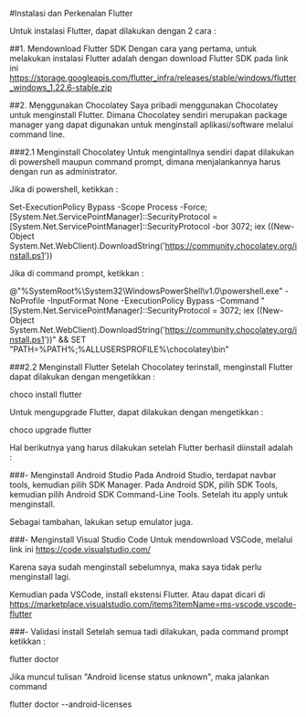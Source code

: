 #Instalasi dan Perkenalan Flutter

Untuk instalasi Flutter, dapat dilakukan dengan 2 cara :

##1. Mendownload Flutter SDK
Dengan cara yang pertama, untuk melakukan instalasi Flutter adalah dengan download Flutter SDK pada link ini https://storage.googleapis.com/flutter_infra/releases/stable/windows/flutter_windows_1.22.6-stable.zip


##2. Menggunakan Chocolatey
Saya pribadi menggunakan Chocolatey untuk menginstall Flutter. Dimana Chocolatey sendiri merupakan package manager yang dapat digunakan untuk menginstall aplikasi/software melalui command line.

###2.1 Menginstall Chocolatey
Untuk mengintallnya sendiri dapat dilakukan di powershell maupun command prompt, dimana menjalankannya harus dengan run as administrator.

Jika di powershell, ketikkan :

Set-ExecutionPolicy Bypass -Scope Process -Force; [System.Net.ServicePointManager]::SecurityProtocol = [System.Net.ServicePointManager]::SecurityProtocol -bor 3072; iex ((New-Object System.Net.WebClient).DownloadString('https://community.chocolatey.org/install.ps1'))



Jika di command prompt, ketikkan :

@"%SystemRoot%\System32\WindowsPowerShell\v1.0\powershell.exe" -NoProfile -InputFormat None -ExecutionPolicy Bypass -Command "[System.Net.ServicePointManager]::SecurityProtocol = 3072; iex ((New-Object System.Net.WebClient).DownloadString('https://community.chocolatey.org/install.ps1'))" && SET "PATH=%PATH%;%ALLUSERSPROFILE%\chocolatey\bin"



###2.2 Menginstall Flutter
Setelah Chocolatey terinstall, menginstall Flutter dapat dilakukan dengan mengetikkan :

choco install flutter


Untuk mengupgrade Flutter, dapat dilakukan dengan mengetikkan :

choco upgrade flutter



Hal berikutnya yang harus dilakukan setelah Flutter berhasil diinstall adalah :

###- Menginstall Android Studio
Pada Android Studio, terdapat navbar tools, kemudian pilih SDK Manager.
Pada Android SDK, pilih SDK Tools, kemudian pilih Android SDK Command-Line Tools. Setelah itu apply untuk menginstall.

Sebagai tambahan, lakukan setup emulator juga.

###- Menginstall Visual Studio Code
Untuk mendownload VSCode, melalui link ini https://code.visualstudio.com/

Karena saya sudah menginstall sebelumnya, maka saya tidak perlu menginstall lagi.

Kemudian pada VSCode, install ekstensi Flutter. Atau dapat dicari di https://marketplace.visualstudio.com/items?itemName=ms-vscode.vscode-flutter

###- Validasi install
Setelah semua tadi dilakukan, pada command prompt ketikkan :

flutter doctor


Jika muncul tulisan "Android license status unknown", maka jalankan command 

flutter doctor --android-licenses
